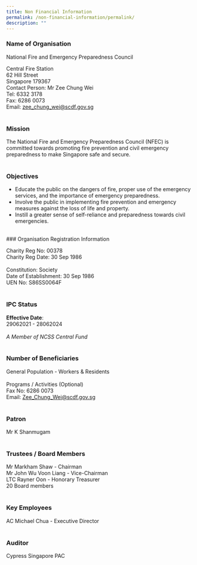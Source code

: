 ```yaml
---
title: Non Financial Information
permalink: /non-financial-information/permalink/
description: ""
---
```

### Name of Organisation

National Fire and Emergency Preparedness Council

Central Fire Station<br>
62 Hill Street<br>
Singapore 179367<br>
Contact Person: Mr Zee Chung Wei<br>
Tel: 6332 3178<br>
Fax: 6286 0073<br>
Email: zee_chung_wei@scdf.gov.sg<br>
<br>
### Mission

The National Fire and Emergency Preparedness Council (NFEC) is committed towards promoting fire prevention and civil emergency preparedness to make Singapore safe and secure.<br>
<br>
### Objectives

+ Educate the public on the dangers of fire, proper use of the emergency services, and the importance of emergency preparedness.
+ Involve the public in implementing fire prevention and emergency measures against the loss of life and property.
+ Instill a greater sense of self-reliance and preparedness towards civil emergencies.<br>
<br>
### Organisation Registration Information

Charity Reg No: 00378<br>
Charity Reg Date: 30 Sep 1986<br>
<br>
Constitution: Society<br>
Date of Establishment: 30 Sep 1986<br>
UEN No: S86SS0064F<br>
<br>
### IPC Status

**Effective Date**: <br>
29062021 - 28062024<br>
<br>
*A Member of NCSS Central Fund*<br>
<br>
### Number of Beneficiaries

General Population - Workers &amp; Residents<br>
<br>
Programs / Activities (Optional)<br>
Fax No: 6286 0073<br>
Email: Zee_Chung_Wei@scdf.gov.sg<br>
<br>
### Patron

Mr K Shanmugam<br>
<br>
### Trustees / Board Members

Mr Markham Shaw - Chairman<br>
Mr John Wu Voon Liang - Vice-Chairman<br>
LTC Rayner Oon - Honorary Treasurer<br>
20 Board members<br>
<br>
### Key Employees

AC Michael Chua - Executive Director<br>
<br>
### Auditor

Cypress Singapore PAC